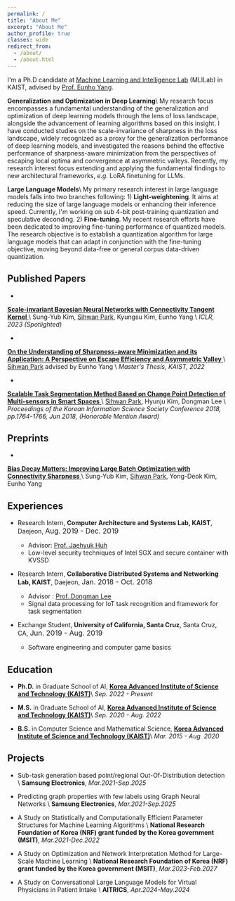 ```yaml
---
permalink: /
title: "About Me"
excerpt: "About Me"
author_profile: true
classes: wide
redirect_from:
  - /about/
  - /about.html
---
```


I'm a Ph.D candidate at [Machine Learning and Intelligence Lab](https://mli.kaist.ac.kr/) (MLILab) in KAIST, advised by [Prof. Eunho Yang](https://scholar.google.com/citations?user=UWO1mloAAAAJ).

**Generalization and Optimization in Deep Learning**\\
My research focus encompasses a fundamental understanding of the generalization and optimization of deep learning models through the lens of loss landscape, alongside the advancement of learning algorithms based on this insight. I have conducted studies on the scale-invariance of sharpness in the loss landscape, widely recognized as a proxy for the generalization performance of deep learning models, and investigated the reasons behind the effective performance of sharpness-aware minimization from the perspectives of escaping local optima and convergence at asymmetric valleys. Recently, my research interest focus extending and applying the fundamental findings to new architectural frameworks, *e.g.* LoRA finetuning for LLMs.

**Large Language Models**\\
My primary research interest in large language models falls into two branches following: 1) **Light-weightening**. It aims at reducing the size of large language models or enhancing their inference speed. Currently, I'm working on sub 4-bit post-training quantization and speculative deconding. 2) **Fine-tuning**. My recent research efforts have been dedicated to improving fine-tuning performance of quantized models. The research objective is to establish a quantization algorithm for large language models that can adapt in conjunction with the fine-tuning objective, moving beyond data-free or general corpus data-driven quantization.


## Published Papers

- <a href="https://openreview.net/pdf?id=VZ5EaTI6dqa">
**Scale-invariant Bayesian Neural Networks with Connectivity Tangent Kernel**
</a> \\
Sung-Yub Kim, <u>Sihwan Park</u>, Kyungsu Kim, Eunho Yang \\
*ICLR, 2023 (Spotlighted)*

- <a href="../assets/papers/master_thesis.pdf">
**On the Understanding of Sharpness-aware Minimization and its Application: A Perspective on Escape Efficiency and Asymmetric Valley**
</a> \\
<u>Sihwan Park</u> advised by Eunho Yang \\
*Master's Thesis, KAIST, 2022*

- <a href="../assets/papers/paper1.pdf">
**Scalable Task Segmentation Method Based on Change Point Detection of Multi-sensors in Smart Spaces**
</a> \\
<u>Sihwan Park</u>, Hyunju Kim, Dongman Lee \\
*Proceedings of the Korean Information Science Society Conference 2018, pp.1764-1766, Jun 2018, (Honorable Mention Award)*


## Preprints
- <a href="https://openreview.net/pdf?id=Mvf5zr2qs6">
**Bias Decay Matters: Improving Large Batch Optimization with Connectivity Sharpness** 
</a> \\
Sung-Yub Kim, <u>Sihwan Park</u>, Yong-Deok Kim, Eunho Yang


## Experiences
- Research Intern, **Computer Architecture and Systems Lab, KAIST**, Daejeon, <font size="3">Aug. 2019 - Dec. 2019</font>
  - Advisor: [Prof. Jaehyuk Huh](https://jaehyuk-huh.github.io/)
  - Low-level security techniques of Intel SGX and secure container with KVSSD

- Research Intern, **Collaborative Distributed Systems and Networking Lab, KAIST**, Daejeon, <font size="3">Jan. 2018 - Oct. 2018</font>
  - Advisor : [Prof. Dongman Lee](http://143.248.55.123/cdsn/?p=29)
  - Signal data processing for IoT task recognition and framework for task segmentation

- Exchange Student, **University of California, Santa Cruz**, Santa Cruz, CA, <font size="3">Jun. 2019 - Aug. 2019</font>
  - Software engineering and computer game basics
    
## Education

- **Ph.D.** in Graduate School of AI, <a href="https://gsai.kaist.ac.kr/">**Korea Advanced Institute of Science and Technology (KAIST)**</a>\\
*Sep. 2022 - Present*
  
- **M.S.** in Graduate School of AI, <a href="https://gsai.kaist.ac.kr/">**Korea Advanced Institute of Science and Technology (KAIST)**</a>\\
*Sep. 2020 - Aug. 2022*

- **B.S.** in Computer Science and Mathematical Science, <a href="https://cs.kaist.ac.kr">**Korea Advanced Institute of Science and Technology (KAIST)**</a>\\
*Mar. 2015 - Aug. 2020*

## Projects

- Sub-task generation based point/regional Out-Of-Distribution detection \\
**Samsung Electronics**, *Mar.2021-Sep.2025*

- Predicting graph properties with few labels using Graph Neural Networks \\
**Samsung Electronics**, *Mar.2021-Sep.2025*

- A Study on Statistically and Computationally Efficient Parameter Structures for Machine Learning Algorithms \\
**National Research Foundation of Korea (NRF) grant funded by the Korea government (MSIT)**, *Mar.2021-Dec.2022*
  
- A Study on Optimization and Network Interpretation Method for Large-Scale Machine Learning \\
**National Research Foundation of Korea (NRF) grant funded by the Korea government (MSIT)**, *Mar.2023-Feb.2027*

- A Study on Conversational Large Language Models for Virtual Physicians in Patient Intake \\
**AITRICS**, *Apr.2024-May.2024*

